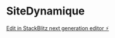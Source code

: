 # SiteDynamique

[Edit in StackBlitz next generation editor ⚡️](https://stackblitz.com/~/github.com/aestusadr/SiteDynamique)